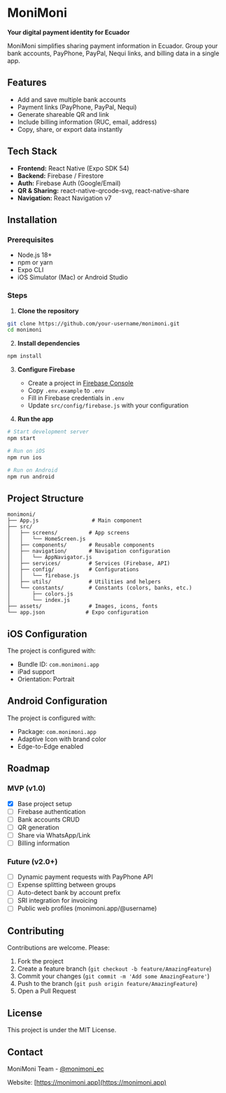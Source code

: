 # MoniMoni

**Your digital payment identity for Ecuador**

MoniMoni simplifies sharing payment information in Ecuador. Group your bank accounts, PayPhone, PayPal, Nequi links, and billing data in a single app.

## Features

- Add and save multiple bank accounts
- Payment links (PayPhone, PayPal, Nequi)
- Generate shareable QR and link
- Include billing information (RUC, email, address)
- Copy, share, or export data instantly

## Tech Stack

- **Frontend:** React Native (Expo SDK 54)
- **Backend:** Firebase / Firestore
- **Auth:** Firebase Auth (Google/Email)
- **QR & Sharing:** react-native-qrcode-svg, react-native-share
- **Navigation:** React Navigation v7

## Installation

### Prerequisites

- Node.js 18+
- npm or yarn
- Expo CLI
- iOS Simulator (Mac) or Android Studio

### Steps

1. **Clone the repository**
```bash
git clone https://github.com/your-username/monimoni.git
cd monimoni
```

2. **Install dependencies**
```bash
npm install
```

3. **Configure Firebase**
   - Create a project in [Firebase Console](https://console.firebase.google.com/)
   - Copy `.env.example` to `.env`
   - Fill in Firebase credentials in `.env`
   - Update `src/config/firebase.js` with your configuration

4. **Run the app**

```bash
# Start development server
npm start

# Run on iOS
npm run ios

# Run on Android
npm run android
```

## Project Structure

```
monimoni/
├── App.js                 # Main component
├── src/
│   ├── screens/          # App screens
│   │   └── HomeScreen.js
│   ├── components/       # Reusable components
│   ├── navigation/       # Navigation configuration
│   │   └── AppNavigator.js
│   ├── services/         # Services (Firebase, API)
│   ├── config/           # Configurations
│   │   └── firebase.js
│   ├── utils/            # Utilities and helpers
│   └── constants/        # Constants (colors, banks, etc.)
│       ├── colors.js
│       └── index.js
├── assets/               # Images, icons, fonts
└── app.json             # Expo configuration

```

## iOS Configuration

The project is configured with:
- Bundle ID: `com.monimoni.app`
- iPad support
- Orientation: Portrait

## Android Configuration

The project is configured with:
- Package: `com.monimoni.app`
- Adaptive Icon with brand color
- Edge-to-Edge enabled

## Roadmap

### MVP (v1.0)
- [x] Base project setup
- [ ] Firebase authentication
- [ ] Bank accounts CRUD
- [ ] QR generation
- [ ] Share via WhatsApp/Link
- [ ] Billing information

### Future (v2.0+)
- [ ] Dynamic payment requests with PayPhone API
- [ ] Expense splitting between groups
- [ ] Auto-detect bank by account prefix
- [ ] SRI integration for invoicing
- [ ] Public web profiles (monimoni.app/@username)

## Contributing

Contributions are welcome. Please:

1. Fork the project
2. Create a feature branch (`git checkout -b feature/AmazingFeature`)
3. Commit your changes (`git commit -m 'Add some AmazingFeature'`)
4. Push to the branch (`git push origin feature/AmazingFeature`)
5. Open a Pull Request

## License

This project is under the MIT License.

## Contact

MoniMoni Team - [@monimoni_ec](https://twitter.com/monimoni_ec)

Website: [https://monimoni.app](https://monimoni.app)
